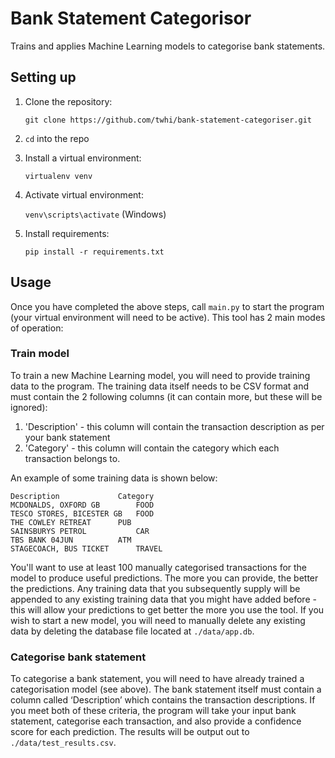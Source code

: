 # Bank Statement Categorisor
Trains and applies Machine Learning models to categorise bank statements.

## Setting up
1. Clone the repository: 

   `git clone https://github.com/twhi/bank-statement-categoriser.git`
   
2. `cd` into the repo
3. Install a virtual environment:

   `virtualenv venv`

4. Activate virtual environment:
   
   `venv\scripts\activate` (Windows) 

5. Install requirements:

   `pip install -r requirements.txt`
   
## Usage
Once you have completed the above steps, call `main.py` to start the program (your virtual environment will need to be active). This tool has 2 main modes of operation:
### Train model
To train a new Machine Learning model, you will need to provide training data to the program. The training data itself needs to be CSV format and must contain the 2 following columns (it can contain more, but these will be ignored):
1. 'Description' - this column will contain the transaction description as per your bank statement
2. 'Category' - this column will contain the category which each transaction belongs to.

An example of some training data is shown below:

```
Description		        Category
MCDONALDS, OXFORD GB		FOOD
TESCO STORES, BICESTER GB	FOOD
THE COWLEY RETREAT		PUB
SAINSBURYS PETROL	        CAR
TBS BANK 04JUN			ATM
STAGECOACH, BUS TICKET		TRAVEL
```

You'll want to use at least 100 manually categorised transactions for the model to produce useful predictions. The more you can provide, the better the predictions. Any training data that you subsequently supply will be appended to any existing training data that you might have added before - this will allow your predictions to get better the more you use the tool. If you wish to start a new model, you will need to manually delete any existing data by deleting the database file located at `./data/app.db`.

### Categorise bank statement
To categorise a bank statement, you will need to have already trained a categorisation model (see above). The bank statement itself must contain a column called ‘Description’ which contains the transaction descriptions. If you meet both of these criteria, the program will take your input bank statement, categorise each transaction, and also provide a confidence score for each prediction. The results will be output out to `./data/test_results.csv`.
